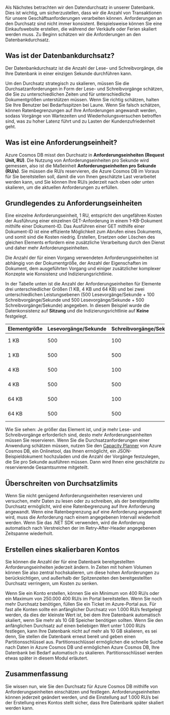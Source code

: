 Als Nächstes betrachten wir den Datendurchsatz in unserer Datenbank. Dies ist wichtig, um sicherzustellen, dass wir die Anzahl von Transaktionen für unsere Geschäftsanforderungen verarbeiten können. Anforderungen an den Durchsatz sind nicht immer konsistent. Beispielsweise können Sie eine Einkaufswebsite erstellen, die während der Verkäufe oder Ferien skaliert werden muss. Zu Beginn schätzen wir die Anforderungen an den Datenbankdurchsatz.

## <a name="what-is-database-throughput"></a>Was ist der Datenbankdurchsatz? 

Der Datenbankdurchsatz ist die Anzahl der Lese- und Schreibvorgänge, die Ihre Datenbank in einer einzigen Sekunde durchführen kann.

Um den Durchsatz strategisch zu skalieren, müssen Sie die Durchsatzanforderungen in Form der Lese- und Schreibvorgänge schätzen, die Sie zu unterschiedlichen Zeiten und für unterschiedliche Dokumentgrößen unterstützen müssen. Wenn Sie richtig schätzen, halten Sie Ihre Benutzer bei Bedarfsspitzen bei Laune. Wenn Sie falsch schätzen, können Ratenbegrenzungen auf Ihre Anforderungen angewandt werden, sodass Vorgänge von Wartezeiten und Wiederholungsversuchen betroffen sind, was zu hoher Latenz führt und zu Lasten der Kundenzufriedenheit geht.

## <a name="what-is-a-request-unit"></a>Was ist eine Anforderungseinheit?

Azure Cosmos DB misst den Durchsatz in **Anforderungseinheiten (Request Unit, RU)**. Die Nutzung von Anforderungseinheiten pro Sekunde wird gemessen, also ist die Maßeinheit **Anforderungseinheiten pro Sekunde (RU/s)**. Sie müssen die RU/s reservieren, die Azure Cosmos DB im Voraus für Sie bereitstellen soll, damit die von Ihnen geschätzte Last verarbeitet werden kann, und Sie können Ihre RU/s jederzeit nach oben oder unten skalieren, um die aktuellen Anforderungen zu erfüllen.

## <a name="request-unit-basics"></a>Grundlegendes zu Anforderungseinheiten

Eine einzelne Anforderungseinheit, 1 RU, entspricht den ungefähren Kosten der Ausführung einer einzelnen GET-Anforderung in einem 1-KB-Dokument mithilfe einer Dokument-ID. Das Ausführen einer GET mithilfe einer Dokument-ID ist eine effiziente Möglichkeit zum Abrufen eines Dokuments, und somit sind die Kosten niedrig. Erstellen, Ersetzen oder Löschen des gleichen Elements erfordern eine zusätzliche Verarbeitung durch den Dienst und daher mehr Anforderungseinheiten.

Die Anzahl der für einen Vorgang verwendeten Anforderungseinheiten ist abhängig von der Dokumentgröße, der Anzahl der Eigenschaften im Dokument, dem ausgeführten Vorgang und einiger zusätzlicher komplexer Konzepte wie Konsistenz und Indizierungsrichtlinie.

In der Tabelle unten ist die Anzahl der Anforderungseinheiten für Elemente drei unterschiedlicher Größen (1 KB, 4 KB und 64 KB) und bei zwei unterschiedlichen Leistungsebenen (500 Lesevorgänge/Sekunde + 100 Schreibvorgänge/Sekunde und 500 Lesevorgänge/Sekunde + 500 Schreibvorgänge/Sekunde) angegeben. In diesem Beispiel wurde die Datenkonsistenz auf **Sitzung** und die Indizierungsrichtlinie auf **Keine** festgelegt.

| Elementgröße | Lesevorgänge/Sekunde | Schreibvorgänge/Sekunde | Anforderungseinheiten
| --- | --- | --- | --- |
| 1 KB | 500 | 100 | (500 * 1) + (100 * 5) = 1.000 RU/s
| 1 KB | 500 | 500 | (500 * 1) + (500 * 5) = 3.000 RU/s
| 4 KB | 500 | 100 | (500 * 1,3) + (100 * 7) = 1.350 RU/s
| 4 KB | 500 | 500 | (500 * 1,3) + (500 * 7) = 4.150 RU/s
| 64 KB | 500 | 100 | (500 * 10) + (100 * 48) = 9.800 RU/s
| 64 KB | 500 | 500 | (500 * 10) + (500 * 48) = 29.000 RU/s
 
Wie Sie sehen: Je größer das Element ist, und je mehr Lese- und Schreibvorgänge erforderlich sind, desto mehr Anforderungseinheiten müssen Sie reservieren. Wenn Sie die Durchsatzanforderungen einer Anwendung schätzen müssen, nutzen Sie den [Capacity Planner](https://www.documentdb.com/capacityplanner) von Azure Cosmos DB, ein Onlinetool, das Ihnen ermöglicht, ein JSON-Beispieldokument hochzuladen und die Anzahl der Vorgänge festzulegen, die Sie pro Sekunde ausführen müssen. Dann wird Ihnen eine geschätzte zu reservierende Gesamtsumme mitgeteilt.

## <a name="exceeding-throughput-limits"></a>Überschreiten von Durchsatzlimits

Wenn Sie nicht genügend Anforderungseinheiten reservieren und versuchen, mehr Daten zu lesen oder zu schreiben, als der bereitgestellte Durchsatz ermöglicht, wird eine Ratenbegrenzung auf Ihre Anforderung angewandt. Wenn eine Ratenbegrenzung auf eine Anforderung angewandt wird, muss die Anforderung nach einem angegebenen Intervall wiederholt werden. Wenn Sie das .NET SDK verwenden, wird die Anforderung automatisch nach Verstreichen der im Retry-After-Header angegebenen Zeitspanne wiederholt.

## <a name="creating-an-account-built-to-scale"></a>Erstellen eines skalierbaren Kontos

Sie können die Anzahl der für eine Datenbank bereitgestellten Anforderungseinheiten jederzeit ändern. In Zeiten mit hohem Volumen können Sie also zentral hochskalieren, um diese hohen Anforderungen zu berücksichtigen, und außerhalb der Spitzenzeiten den bereitgestellten Durchsatz verringern, um Kosten zu senken.

Wenn Sie ein Konto erstellen, können Sie ein Minimum von 400 RU/s oder ein Maximum von 250.000 400 RU/s im Portal bereitstellen. Wenn Sie noch mehr Durchsatz benötigen, füllen Sie ein Ticket im Azure-Portal aus. Für fast alle Konten sollte ein anfänglicher Durchsatz von 1.000 RU/s festgelegt werden, da dies der kleinste Wert ist, bei dem Ihre Datenbank automatisch skaliert, wenn Sie mehr als 10 GB Speicher benötigen sollten. Wenn Sie den anfänglichen Durchsatz auf einen beliebigen Wert unter 1.000 RU/s festlegen, kann Ihre Datenbank nicht auf mehr als 10 GB skalieren, es sei denn, Sie stellen die Datenbank erneut bereit und geben einen Partitionsschlüssel aus. Partitionsschlüssel ermöglichen die schnelle Suche nach Daten in Azure Cosmos DB und ermöglichen Azure Cosmos DB, Ihre Datenbank bei Bedarf automatisch zu skalieren. Partitionsschlüssel werden etwas später in diesem Modul erläutert.

## <a name="summary"></a>Zusammenfassung

Sie wissen nun, wie Sie den Durchsatz für Azure Cosmos DB mithilfe von Anforderungseinheiten einschätzen und festlegen. Anforderungseinheiten können jederzeit geändert werden, und die Einstellung auf 1.000 RU/s bei der Erstellung eines Kontos stellt sicher, dass Ihre Datenbank später skaliert werden kann.